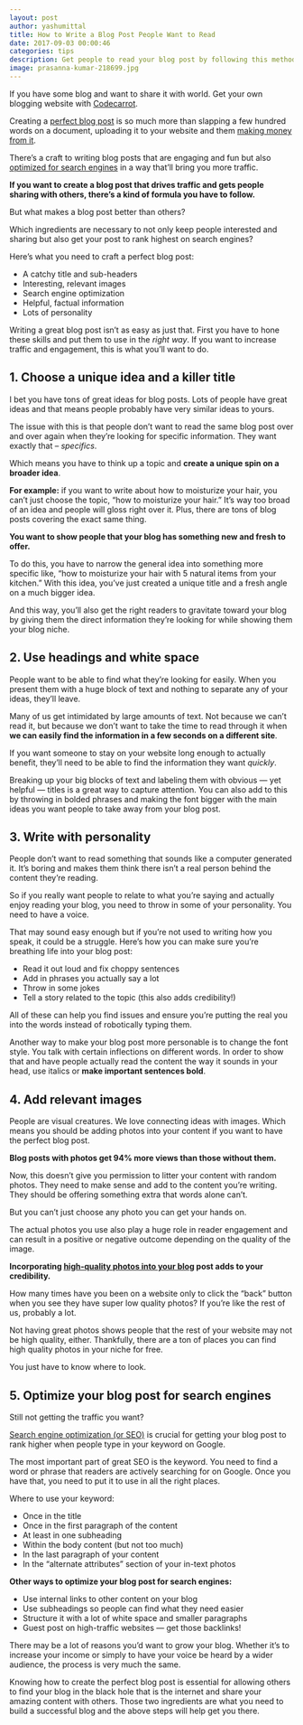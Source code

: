 ```yaml
---
layout: post
author: yashumittal
title: How to Write a Blog Post People Want to Read
date: 2017-09-03 00:00:46
categories: tips
description: Get people to read your blog post by following this method by writing a blog post which people actually want to read.
image: prasanna-kumar-218699.jpg
---
```


If you have some blog and want to share it with world. Get your own blogging website with [Codecarrot](//codecarrot.net).

Creating a [perfect blog post](/how-to-start-a-blog-a-step-by-step-guide-for-writer) is so much more than slapping a few hundred words on a document, uploading it to your website and them [making money from it](/5-meaningful-ways-to-make-money-blogging).

There’s a craft to writing blog posts that are engaging and fun but also [optimized for search engines](/9-seo-tips-improve-website-performance-drive-traffic) in a way that’ll bring you more traffic.

**If you want to create a blog post that drives traffic and gets people sharing with others, there’s a kind of formula you have to follow.**

But what makes a blog post better than others?

Which ingredients are necessary to not only keep people interested and sharing but also get your post to rank highest on search engines?

Here’s what you need to craft a perfect blog post:

* A catchy title and sub-headers
* Interesting, relevant images
* Search engine optimization
* Helpful, factual information
* Lots of personality

Writing a great blog post isn’t as easy as just that. First you have to hone these skills and put them to use in the *right way*. If you want to increase traffic and engagement, this is what you’ll want to do.

## 1. Choose a unique idea and a killer title

I bet you have tons of great ideas for blog posts. Lots of people have great ideas and that means people probably have very similar ideas to yours.

The issue with this is that people don’t want to read the same blog post over and over again when they’re looking for specific information. They want exactly that – *specifics*.

Which means you have to think up a topic and **create a unique spin on a broader idea**.

**For example:** if you want to write about how to moisturize your hair, you can’t just choose the topic, “how to moisturize your hair.” It’s way too broad of an idea and people will gloss right over it. Plus, there are tons of blog posts covering the exact same thing.

**You want to show people that your blog has something new and fresh to offer.**

To do this, you have to narrow the general idea into something more specific like, “how to moisturize your hair with 5 natural items from your kitchen.” With this idea, you’ve just created a unique title and a fresh angle on a much bigger idea.

And this way, you’ll also get the right readers to gravitate toward your blog by giving them the direct information they’re looking for while showing them your blog niche.

## 2. Use headings and white space

People want to be able to find what they’re looking for easily. When you present them with a huge block of text and nothing to separate any of your ideas, they’ll leave.

Many of us get intimidated by large amounts of text. Not because we can’t read it, but because we don’t want to take the time to read through it when **we can easily find the information in a few seconds on a different site**.

If you want someone to stay on your website long enough to actually benefit, they’ll need to be able to find the information they want *quickly*.

Breaking up your big blocks of text and labeling them with obvious — yet helpful — titles is a great way to capture attention. You can also add to this by throwing in bolded phrases and making the font bigger with the main ideas you want people to take away from your blog post.

## 3. Write with personality

People don’t want to read something that sounds like a computer generated it. It’s boring and makes them think there isn’t a real person behind the content they’re reading.

So if you really want people to relate to what you’re saying and actually enjoy reading your blog, you need to throw in some of your personality. You need to have a voice.

That may sound easy enough but if you’re not used to writing how you speak, it could be a struggle. Here’s how you can make sure you’re breathing life into your blog post:

* Read it out loud and fix choppy sentences
* Add in phrases you actually say a lot
* Throw in some jokes
* Tell a story related to the topic (this also adds credibility!)

All of these can help you find issues and ensure you’re putting the real you into the words instead of robotically typing them.

Another way to make your blog post more personable is to change the font style. You talk with certain inflections on different words. In order to show that and have people actually read the content the way it sounds in your head, use italics or **make important sentences bold**.

## 4. Add relevant images

People are visual creatures. We love connecting ideas with images. Which means you should be adding photos into your content if you want to have the perfect blog post.

**Blog posts with photos get 94% more views than those without them.**

Now, this doesn’t give you permission to litter your content with random photos. They need to make sense and add to the content you’re writing. They should be offering something extra that words alone can’t.

But you can’t just choose any photo you can get your hands on.

The actual photos you use also play a huge role in reader engagement and can result in a positive or negative outcome depending on the quality of the image.

**Incorporating [high-quality photos into your blog](/15-free-places-to-find-stock-photos-for-your-blog) post adds to your credibility.**

How many times have you been on a website only to click the “back” button when you see they have super low quality photos? If you’re like the rest of us, probably a lot.

Not having great photos shows people that the rest of your website may not be high quality, either. Thankfully, there are a ton of places you can find high quality photos in your niche for free.

You just have to know where to look.

## 5. Optimize your blog post for search engines

Still not getting the traffic you want?

[Search engine optimization (or SEO)](/9-seo-tips-improve-website-performance-drive-traffic) is crucial for getting your blog post to rank higher when people type in your keyword on Google.

The most important part of great SEO is the keyword. You need to find a word or phrase that readers are actively searching for on Google. Once you have that, you need to put it to use in all the right places.

Where to use your keyword:

* Once in the title
* Once in the first paragraph of the content
* At least in one subheading
* Within the body content (but not too much)
* In the last paragraph of your content
* In the “alternate attributes” section of your in-text photos

**Other ways to optimize your blog post for search engines:**

* Use internal links to other content on your blog
* Use subheadings so people can find what they need easier
* Structure it with a lot of white space and smaller paragraphs
* Guest post on high-traffic websites — get those backlinks!

There may be a lot of reasons you’d want to grow your blog. Whether it’s to increase your income or simply to have your voice be heard by a wider audience, the process is very much the same.

Knowing how to create the perfect blog post is essential for allowing others to find your blog in the black hole that is the internet and share your amazing content with others. Those two ingredients are what you need to build a successful blog and the above steps will help get you there.
